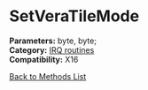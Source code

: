 # SetVeraTileMode

**Parameters:** byte, byte;  
**Category:** [IRQ routines](../categories/irq_routines.md)  
**Compatibility:** X16  


[Back to Methods List](../../SUMMARY.md)
